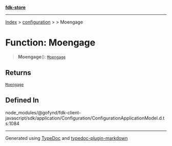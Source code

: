 [**fdk-store**](../../../README.md)
***

[Index](../../../API.md) > [configuration](../../README.md) > [<internal>](../README.md) > Moengage

# Function: Moengage

> **Moengage**(): [`Moengage`](../type-aliases/type-alias.Moengage.md)

## Returns

[`Moengage`](../type-aliases/type-alias.Moengage.md)

## Defined In

node\_modules/@gofynd/fdk-client-javascript/sdk/application/Configuration/ConfigurationApplicationModel.d.ts:1084

***
Generated using [TypeDoc](https://typedoc.org/) and [typedoc-plugin-markdown](https://www.npmjs.com/package/typedoc-plugin-markdown)
